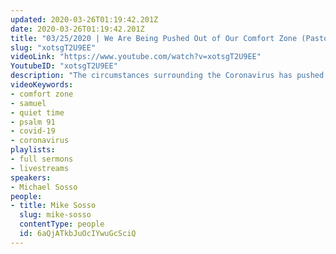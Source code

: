 ```yaml
---
updated: 2020-03-26T01:19:42.201Z
date: 2020-03-26T01:19:42.201Z
title: "03/25/2020 | We Are Being Pushed Out of Our Comfort Zone (Pastor Mike Sosso)"
slug: "xotsgT2U9EE"
videoLink: "https://www.youtube.com/watch?v=xotsgT2U9EE"
YoutubeID: "xotsgT2U9EE"
description: "The circumstances surrounding the Coronavirus has pushed all of us out of our comfort zone. However we can take this as an opportunity to pursue God in a way we haven't before and seek Him out. This sermon was delivered by Pastor Michael Sosso on March 25, 2020 at Freedom Fellowship Church International."
videoKeywords:
- comfort zone
- samuel
- quiet time
- psalm 91
- covid-19
- coronavirus
playlists:
- full sermons
- livestreams
speakers:
- Michael Sosso
people:
- title: Mike Sosso
  slug: mike-sosso
  contentType: people
  id: 6aQjATkbJuOcIYwuGcSciQ
---
```

